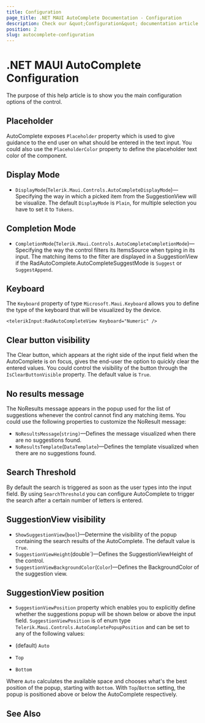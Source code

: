 ```yaml
---
title: Configuration
page_title: .NET MAUI AutoComplete Documentation - Configuration
description: Check our &quot;Configuration&quot; documentation article for Telerik .NET MAUI AutoComplete control.
position: 2
slug: autocomplete-configuration
---
```


# .NET MAUI AutoComplete Configuration

The purpose of this help article is to show you the main configuration options of the control.

## Placeholder

AutoComplete exposes `Placeholder` property which is used to give guidance to the end user on what should be entered in the text input.
You could also use the `PlaceholderColor` property to define the placeholder text color of the component.

<snippet id='autocompleteview-features-watermark'/>

## Display Mode

* `DisplayMode`(`Telerik.Maui.Controls.AutoCompleteDisplayMode`)&mdash;Specifying the way in which a picked item from the SuggestionView will be visualize. The default `DisplayMode` is `Plain`, for multiple selection you have to set it to `Tokens`.

## Completion Mode

* `CompletionMode`(`Telerik.Maui.Controls.AutoCompleteCompletionMode`)&mdash;Specifying the way the control filters its ItemsSource when typing in its input. The matching items to the filter are displayed in a SuggestionView if the RadAutoComplete.AutoCompleteSuggestMode is `Suggest` or `SuggestAppend`.

## Keyboard

The `Keyboard` property of type `Microsoft.Maui.Keyboard` allows you to define the type of the keyboard that will be visualized by the device. 

```XAML
<telerikInput:RadAutoCompleteView Keyboard="Numeric" />
```

## Clear button visibility

The Clear button, which appears at the right side of the input field when the AutoComplete is on focus, gives the end-user the option to quickly clear the entered values. You could control the visibility of the button through the `IsClearButtonVisible` property. The default value is `True`.

<snippet id='autocomplete-clearbutton-visibility'/>

## No results message

The NoResults message appears in the popup used for the list of suggestions whenever the control cannot find any matching items.  You could use the following properties to customize the NoResult message:

* `NoResultsMessage`(`string)`&mdash;Defines the message visualized when there are no suggestions found.
* `NoResultsTemplate`(`DataTemplate`)&mdash;Defines the template visualized when there are no suggestions found.

<snippet id='autocomplete-noresultsmessage'/>

## Search Threshold

By default the search is triggered as soon as the user types into the input field. By using `SearchThreshold` you can configure AutoComplete to trigger the search after a certain number of letters is entered. 

<snippet id='autocomplete-searchthreshold'/>

## SuggestionView visibility

* `ShowSuggestionView`(`bool`)&mdash;Determine the visibility of the popup containing the search results of the AutoComplete. The default value is `True`.
* `SuggestionViewHeight`(double`)&mdash;Defines the SuggestionViewHeight of the control.
* `SuggestionViewBackgroundColor`(`Color`)&mdash;Defines the BackgroundColor of the suggestion view.

<snippet id='autocomplete-suggestionview'/>

## SuggestionView position

* `SuggestionViewPosition` property which enables you to explicitly define whether the suggestions popup will be shown below or above the input field. `SuggestionViewPosition` is of enum type `Telerik.Maui.Controls.AutoCompletePopupPosition` and can be set to any of the following values:

* (default) `Auto`
* `Top`
* `Bottom`

Where `Auto` calculates the available space and chooses what's the best position of the popup, starting with `Bottom`. With `Top`/`Bottom` setting, the popup is positioned above or below the AutoComplete respectively.

<snippet id='autocomplete-suggestionview-position' />

## See Also

